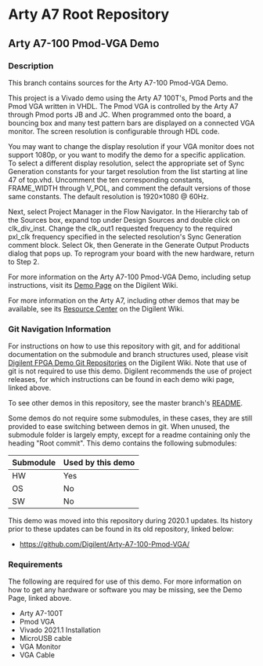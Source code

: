 # Arty A7 Root Repository

## Arty A7-100 Pmod-VGA Demo

### Description

This branch contains sources for the Arty A7-100 Pmod-VGA Demo.

This project is a Vivado demo using the Arty A7 100T's, Pmod Ports and the Pmod VGA written in VHDL. The Pmod VGA is controlled by the Arty A7 through Pmod ports JB and JC. When programmed onto the board, a bouncing box and many test pattern bars are displayed on a connected VGA monitor. The screen resolution is configurable through HDL code.

You may want to change the display resolution if your VGA monitor does not support 1080p, or you want to modify the demo for a specific application. 
To select a different display resolution, select the appropriate set of Sync Generation constants for your target resolution from the list starting at line 47 of top.vhd. Uncomment the ten corresponding constants, FRAME_WIDTH through V_POL, and comment the default versions of those same constants. The default resolution is 1920×1080 @ 60Hz.

Next, select Project Manager in the Flow Navigator. In the Hierarchy tab of the Sources box, expand top under Design Sources and double click on clk_div_inst. Change the clk_out1 requested frequency to the required pxl_clk frequency specified in the selected resolution's Sync Generation comment block. Select Ok, then Generate in the Generate Output Products dialog that pops up. To reprogram your board with the new hardware, return to Step 2.

For more information on the Arty A7-100 Pmod-VGA Demo, including setup instructions, visit its [Demo Page](https://reference.digilentinc.com/reference/programmable-logic/arty-a7/demos/pmod-vga) on the Digilent Wiki.

For more information on the Arty A7, including other demos that may be available, see its [Resource Center](https://reference.digilentinc.com/reference/programmable-logic/arty-a7/start) on the Digilent Wiki.

### Git Navigation Information

For instructions on how to use this repository with git, and for additional documentation on the submodule and branch structures used, please visit [Digilent FPGA Demo Git Repositories](https://reference.digilentinc.com/reference/programmable-logic/documents/git) on the Digilent Wiki. Note that use of git is not required to use this demo. Digilent recommends the use of project releases, for which instructions can be found in each demo wiki page, linked above.

To see other demos in this repository, see the master branch's [README](https://github.com/Digilent/Arty-A7).

Some demos do not require some submodules, in these cases, they are still provided to ease switching between demos in git. When unused, the submodule folder is largely empty, except for a readme containing only the heading "Root commit". This demo contains the following submodules:

| Submodule | Used by this demo |
|-----------|-------------------|
| HW        | Yes          |
| OS        | No          |
| SW        | No          |

This demo was moved into this repository during 2020.1 updates. Its history prior to these updates can be found in its old repository, linked below:
* https://github.com/Digilent/Arty-A7-100-Pmod-VGA/

### Requirements

The following are required for use of this demo. For more information on how to get any hardware or software you may be missing, see the Demo Page, linked above.

* Arty A7-100T
* Pmod VGA 
* Vivado 2021.1 Installation
* MicroUSB cable
* VGA Monitor
* VGA Cable